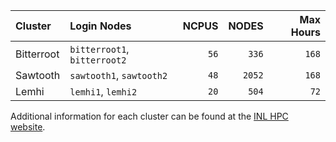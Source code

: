 | Cluster | Login Nodes | NCPUS | NODES | Max Hours |
| :- | :- | -: | -: | -: |
| Bitterroot | `bitterroot1`, `bitterroot2` | `56` | `336` | `168` |
| Sawtooth | `sawtooth1`, `sawtooth2` | `48` | `2052` | `168` |
| Lemhi | `lemhi1`, `lemhi2` | `20` | `504` | `72` |

Additional information for each cluster can be found at the [INL HPC website](https://inl.gov/hpc).
